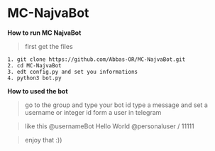 # MC-NajvaBot
**How to run MC NajvaBot**

> first get the files 
```
1. git clone https://github.com/Abbas-OR/MC-NajvaBot.git
2. cd MC-NajvaBot
3. edt config.py and set you informations
4. python3 bot.py
```
**How to used the bot**

> go to the group and type your bot id type a message and set a username or integer id form  a user in telegram 
 
> like this @usernameBot Hello World @personaluser / 11111

> enjoy that :))

